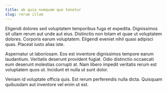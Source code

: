 ```yaml
---
title: ab quia numquam quo tenetur
slug: rerum illum
---
```


Eligendi dolores sed voluptatem temporibus fuga et expedita. Dignissimos sit ullam rerum aut unde aut eius. Distinctio non totam et quae ut voluptatem dolores. Corporis earum voluptatem. Eligendi eveniet nihil quasi adipisci quas. Placeat iusto alias iste.

Aspernatur ut laboriosam. Eos est inventore dignissimos tempore earum laudantium. Veritatis deserunt provident fugiat. Odio distinctio occaecati eum deserunt molestias corrupti at. Nam libero impedit veritatis rerum est voluptatem quos ut. Incidunt et nulla ut sunt dolor.

Veniam id voluptate officia quis. Est rerum perferendis nulla dicta. Quisquam quibusdam aut inventore vel enim ut est.
